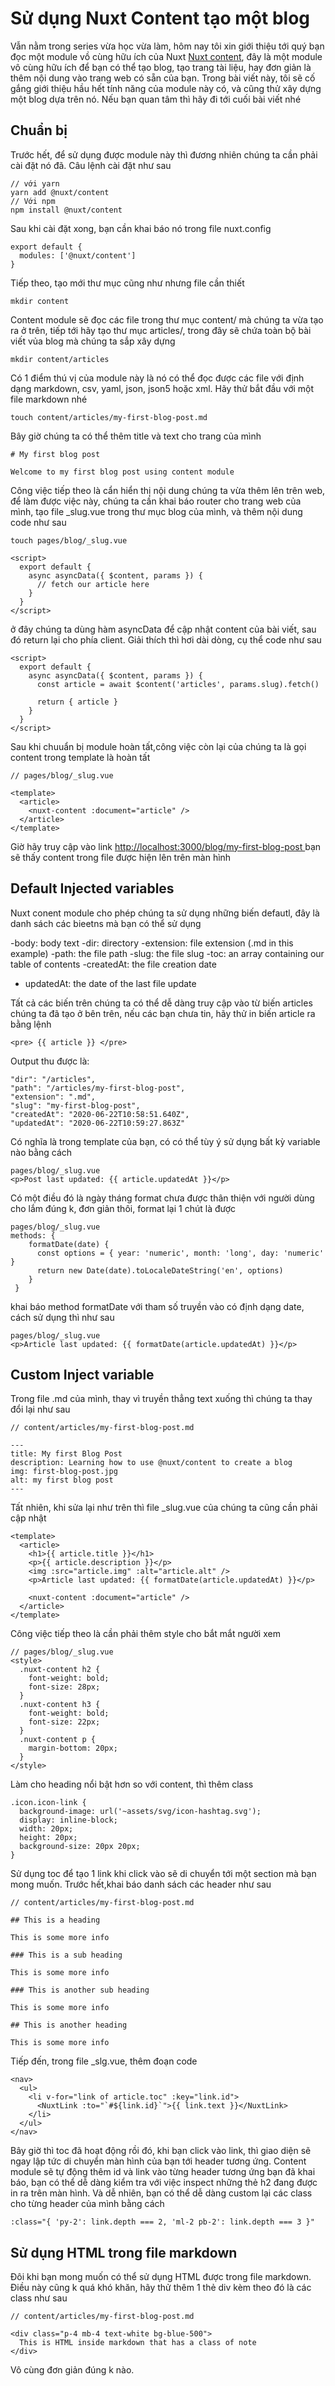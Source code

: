 # Sử dụng Nuxt Content tạo một blog

Vẫn nằm trong series vừa học vừa làm, hôm nay tôi xin giới thiệu tới quý bạn đọc một module vồ cùng hữu ích của Nuxt  [Nuxt content](https://content.nuxtjs.org/), đây là một module vô cùng hữu ích để bạn có thể tạo blog, tạo trang tài liệu, hay đơn giản là thêm nội dung vào trang web có sẵn của bạn. Trong bài viết này, tôi sẽ cố gắng giới thiệu hầu hết tính năng của module này có, và cũng thử xây dựng một blog dựa trên nó. Nếu bạn quan tâm thì hãy đi tới cuối bài viết nhé

## Chuẩn bị

Trước hết, để sử dụng được module này thì đương nhiên chúng ta cần phải cài đặt nó đã. Câu lệnh cài đặt như sau

```
// với yarn
yarn add @nuxt/content
// Với npm 
npm install @nuxt/content
```

Sau khi cài đặt xong, bạn cần khai báo nó trong file nuxt.config

```
export default {
  modules: ['@nuxt/content']
}
```

Tiếp theo, tạo mới thư mục cũng như nhưng file cần thiết

```
mkdir content
```
Content module sẽ đọc các file trong thư mục content/ mà chúng ta vừa tạo ra ở trên, tiếp tới hãy tạo thư mục articles/, trong đây sẽ chứa toàn bộ bài viết vủa blog mà chúng ta sắp xây dựng

```
mkdir content/articles
```

Có 1 điểm thú vị của module này là nó có thể đọc được các file với định dạng markdown, csv, yaml, json, json5 hoặc xml. Hãy thử bắt đầu với một file markdown nhé

```
touch content/articles/my-first-blog-post.md
```

Bây giờ chúng ta có thể thêm title và text cho trang của mình

```
# My first blog post

Welcome to my first blog post using content module
```
Công việc tiếp theo là cẩn hiển thị nội dung chúng ta vừa thêm lên trên web, để làm được việc này, chúng ta cần khai báo router cho trang web của mình, tạo file _slug.vue trong thư mục blog của mình, và thêm nội dung code như sau

```
touch pages/blog/_slug.vue
```

```
<script>
  export default {
    async asyncData({ $content, params }) {
      // fetch our article here
    }
  }
</script>
```

ở đây chúng ta dùng hàm asyncData để cập nhật content của bài viết, sau đó return lại cho phía client. Giải thích thì hơi dài dòng, cụ thể code như sau

```
<script>
  export default {
    async asyncData({ $content, params }) {
      const article = await $content('articles', params.slug).fetch()

      return { article }
    }
  }
</script>
```

Sau khi chuuẩn bị module hoàn tất,công việc còn lại của chúng ta là gọi content trong template là hoàn tất

```
// pages/blog/_slug.vue

<template>
  <article>
    <nuxt-content :document="article" />
  </article>
</template>
```

Giờ hãy truy cập vào link [http://localhost:3000/blog/my-first-blog-post ](http://localhost:3000/blog/my-first-blog-post ) bạn sẽ thấy content trong file được hiện lên trên màn hình

## Default Injected variables

Nuxt conent module cho phép chúng ta sử dụng những biến defautl, đây là danh sách các bieetns mà bạn có thể sử dụng

-body: body text
-dir: directory
-extension: file extension (.md in this example)
-path: the file path
-slug: the file slug
-toc: an array containing our table of contents
-createdAt: the file creation date
- updatedAt: the date of the last file update

Tất cả các biến trên chúng ta có thể dễ dàng truy cập vào từ biến articles chúng ta đã tạo ở bên trên, nếu các bạn chưa tin, hãy thử in biến article ra bằng lệnh

```
<pre> {{ article }} </pre>
```
Output thu được là: 

```
"dir": "/articles",
"path": "/articles/my-first-blog-post",
"extension": ".md",
"slug": "my-first-blog-post",
"createdAt": "2020-06-22T10:58:51.640Z",
"updatedAt": "2020-06-22T10:59:27.863Z"
```

Có nghĩa là trong template của bạn, có có thể tùy ý sử dụng bất kỳ variable nào bằng cách

```
pages/blog/_slug.vue
<p>Post last updated: {{ article.updatedAt }}</p>
```

Có một điều đó là ngày tháng format chưa được thân thiện với người dùng cho lắm đúng k, đơn giản thôi, format lại 1 chút là được

```
pages/blog/_slug.vue
methods: {
    formatDate(date) {
      const options = { year: 'numeric', month: 'long', day: 'numeric' }
      return new Date(date).toLocaleDateString('en', options)
    }
 }
```
khai báo method formatDate với tham số truyền vào có định dạng date, cách sử dụng thì như sau

```
pages/blog/_slug.vue
<p>Article last updated: {{ formatDate(article.updatedAt) }}</p>
```

## Custom Inject variable

Trong file .md của mình, thay vì truyền thẳng text xuống thì chúng ta thay đổi lại như sau

```
// content/articles/my-first-blog-post.md

---
title: My first Blog Post
description: Learning how to use @nuxt/content to create a blog
img: first-blog-post.jpg
alt: my first blog post
---
```
Tất nhiên, khi sửa lại như trên thì file _slug.vue của chúng ta cũng cần phải cập nhật

```
<template>
  <article>
    <h1>{{ article.title }}</h1>
    <p>{{ article.description }}</p>
    <img :src="article.img" :alt="article.alt" />
    <p>Article last updated: {{ formatDate(article.updatedAt) }}</p>

    <nuxt-content :document="article" />
  </article>
</template>
```

Công việc tiếp theo là cần phải thêm style cho bắt mắt người xem

```
// pages/blog/_slug.vue
<style>
  .nuxt-content h2 {
    font-weight: bold;
    font-size: 28px;
  }
  .nuxt-content h3 {
    font-weight: bold;
    font-size: 22px;
  }
  .nuxt-content p {
    margin-bottom: 20px;
  }
</style>
```

Làm cho heading nổi bật hơn so với content, thì thêm class

```
.icon.icon-link {
  background-image: url('~assets/svg/icon-hashtag.svg');
  display: inline-block;
  width: 20px;
  height: 20px;
  background-size: 20px 20px;
}
```

Sử dụng toc để tạo 1 link khi click vào sẽ di chuyển tới một section mà bạn mong muốn. Trước hết,khai báo danh sách các header như sau

```
// content/articles/my-first-blog-post.md

## This is a heading

This is some more info

### This is a sub heading

This is some more info

### This is another sub heading

This is some more info

## This is another heading

This is some more info
```

Tiếp đến, trong file _slg.vue, thêm đoạn code

```
<nav>
  <ul>
    <li v-for="link of article.toc" :key="link.id">
      <NuxtLink :to="`#${link.id}`">{{ link.text }}</NuxtLink>
    </li>
  </ul>
</nav>
```
Bây giờ thì toc đã hoạt động rồi đó, khi bạn click vào link, thì giao diện sẽ ngay lập tức di chuyển màn hình của bạn tới header tương ứng. Content module sẽ tự động thêm id và link vào từng header tương ứng bạn đã khai báo, bạn có thể dễ dàng kiểm tra với việc inspect những thẻ h2 đang được in ra trên màn hình. Và dễ nhiên, bạn có thể dễ dàng custom lại các class cho từng header của mình bằng cách 

```
:class="{ 'py-2': link.depth === 2, 'ml-2 pb-2': link.depth === 3 }"
```

## Sử dụng HTML trong file markdown

Đôi khi bạn mong muốn có thể sử dụng HTML được trong file markdown. Điều này cũng k quá khó khăn, hãy thử thêm 1 thẻ div kèm theo đó là các class như sau

```
// content/articles/my-first-blog-post.md

<div class="p-4 mb-4 text-white bg-blue-500">
  This is HTML inside markdown that has a class of note
</div>
```
Vô cùng đơn giản đúng k nào.

